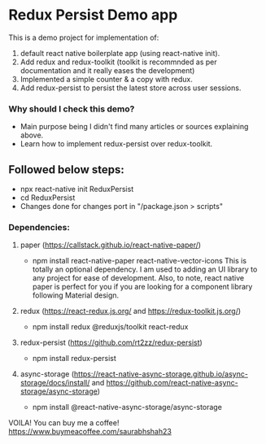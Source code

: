 # Redux Persist Demo app

This is a demo project for implementation of:
1. default react native boilerplate app (using react-native init).
2. Add redux and redux-toolkit (toolkit is recommnded as per documentation and it really eases the development)
3. Implemented a simple counter & a copy with redux.
4. Add redux-persist to persist the latest store across user sessions.

### Why should I check this demo?
- Main purpose being I didn't find many articles or sources explaining above.
- Learn how to implement redux-persist over redux-toolkit.

## Followed below steps:
- npx react-native init ReduxPersist
- cd ReduxPersist
- Changes done for changes port in "/package.json > scripts"

### Dependencies:
1. paper (https://callstack.github.io/react-native-paper/)
   - npm install react-native-paper react-native-vector-icons
   This is totally an optional dependency. I am used to adding an UI library to any project for ease of development.
   Also, to note, react native paper is perfect for you if you are looking for a component library following Material design.

2. redux (https://react-redux.js.org/ and https://redux-toolkit.js.org/)
   - npm install redux @reduxjs/toolkit react-redux

3. redux-persist (https://github.com/rt2zz/redux-persist)
   - npm install redux-persist

4. async-storage (https://react-native-async-storage.github.io/async-storage/docs/install/ and https://github.com/react-native-async-storage/async-storage)
   - npm install @react-native-async-storage/async-storage

VOILA!
You can buy me a coffee!
https://www.buymeacoffee.com/saurabhshah23
